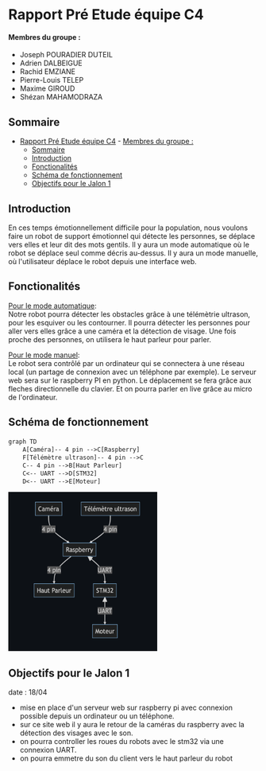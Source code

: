 # Rapport Pré Etude équipe C4

#### Membres du groupe : 
- Joseph POURADIER DUTEIL
- Adrien DALBEIGUE
- Rachid EMZIANE
- Pierre-Louis TELEP
- Maxime GIROUD
- Shézan MAHAMODRAZA

## Sommaire
- [Rapport Pré Etude équipe C4](#rapport-pré-etude-équipe-c4)
      - [Membres du groupe :](#membres-du-groupe-)
  - [Sommaire](#sommaire)
  - [Introduction](#introduction)
  - [Fonctionalités](#fonctionalités)
  - [Schéma de fonctionnement](#schéma-de-fonctionnement)
  - [Objectifs pour le Jalon 1](#objectifs-pour-le-jalon-1)



## Introduction

En ces temps émotionnellement  difficile pour la population, nous voulons faire un robot de support émotionnel qui détecte les personnes, se déplace vers elles et leur dit des mots gentils.  Il y aura un mode automatique où le robot se déplace seul comme décris au-dessus. Il y aura un mode manuelle, où l'utilisateur déplace le robot depuis une interface web.

## Fonctionalités

<u>Pour le mode automatique</u>:  
Notre robot pourra détecter  les obstacles grâce à une télémètrie ultrason, pour les esquiver ou les contourner. Il pourra détecter les personnes pour aller vers elles grâce a une caméra et la détection de visage. Une fois proche des personnes, on utilisera le haut parleur pour parler.

<u>Pour le mode manuel</u>:  
Le robot sera contrôlé par un ordinateur qui se connectera à une réseau local (un partage de connexion avec un téléphone par exemple). Le serveur web sera sur le raspberry PI en python. Le déplacement se fera grâce aux fleches directionnelle du clavier. Et on pourra parler en live grâce au micro de l'ordinateur. 

## Schéma de fonctionnement

```mermaid
graph TD
    A[Caméra]-- 4 pin -->C[Raspberry]
    F[Télémètre ultrason]-- 4 pin -->C
    C-- 4 pin -->B[Haut Parleur]
    C<-- UART -->D[STM32]
    D<-- UART -->E[Moteur]

```
<img src="./images/schemaFonctionnement.png"  width="300" height="320">

## 

## Objectifs pour le Jalon 1

date : 18/04 
- mise en place d'un serveur web sur raspberry pi avec connexion possible depuis un ordinateur ou un téléphone.
- sur ce site web il y aura le retour de la caméras du raspberry avec la détection des visages avec le son.
- on pourra controller les roues du robots avec le stm32 via une connexion UART.
- on pourra emmetre du son du client vers le haut parleur du robot





